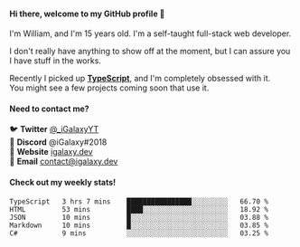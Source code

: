 #### Hi there, welcome to my GitHub profile 👋
I'm William, and I'm 15 years old. I'm a self-taught full-stack web developer.

I don't really have anything to show off at the moment, but I can assure you I have stuff in the works.

Recently I picked up [**TypeScript**](https://www.typescriptlang.org), and I'm completely obsessed with it. \
You might see a few projects coming soon that use it.

#### Need to contact me?
🐦 **Twitter** [@\_iGalaxyYT](https://twitter.com/_iGalaxyYT) \
💬 **Discord** @iGalaxy#2018 \
🚀 **Website** [igalaxy.dev](https://igalaxy.dev) \
📧 **Email** [contact@igalaxy.dev](mailto://contact@igalaxy.dev)

#### Check out my weekly stats!
<!--START_SECTION:waka-->
```text
TypeScript   3 hrs 7 mins    ████████████████░░░░░░░░░   66.70 % 
HTML         53 mins         ████░░░░░░░░░░░░░░░░░░░░░   18.92 % 
JSON         10 mins         █░░░░░░░░░░░░░░░░░░░░░░░░   03.88 % 
Markdown     10 mins         █░░░░░░░░░░░░░░░░░░░░░░░░   03.85 % 
C#           9 mins          ░░░░░░░░░░░░░░░░░░░░░░░░░   03.25 %
```
<!--END_SECTION:waka-->

<!--
**iGalaxyYT/iGalaxyYT** is a ✨ _special_ ✨ repository because its `README.md` (this file) appears on your GitHub profile.

Here are some ideas to get you started:

- 🔭 I’m currently working on ...
- 🌱 I’m currently learning ...
- 👯 I’m looking to collaborate on ...
- 🤔 I’m looking for help with ...
- 💬 Ask me about ...
- 📫 How to reach me: ...
- 😄 Pronouns: ...
- ⚡ Fun fact: ...
-->
